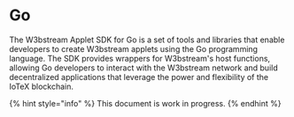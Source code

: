 # Go

The W3bstream Applet SDK for Go is a set of tools and libraries that enable developers to create W3bstream applets using the Go programming language. The SDK provides wrappers for W3bstream's host functions, allowing Go developers to interact with the W3bstream network and build decentralized applications that leverage the power and flexibility of the IoTeX blockchain.

{% hint style="info" %}
This document is work in progress.
{% endhint %}
